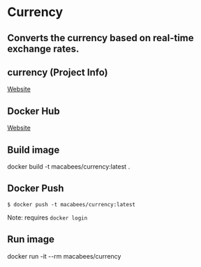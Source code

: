 # Currency
## Converts the currency based on real-time exchange rates.

## currency (Project Info)
[Website](https://github.com/alexanderepstein/Bash-Snippets)

## Docker Hub
[Website](https://hub.docker.com/r/macabees/currency/)

## Build image
docker build -t macabees/currency:latest .

## Docker Push
`$ docker push -t macabees/currency:latest`

Note: requires `docker login`

## Run image
docker run -it --rm macabees/currency
